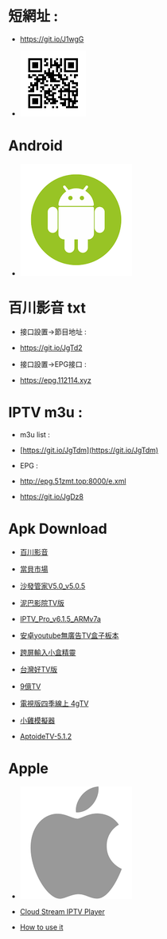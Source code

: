 # 短網址 :

- https://git.io/J1wgG

- ![MyQR](./MyQR.png)

# Android 
- ![Android](./Android.png)
# 百川影音 txt
- 接口設置->節目地址 :
- https://git.io/JgTd2

- 接口設置->EPG接口 :
- https://epg.112114.xyz

# IPTV m3u :
- m3u list :
- [https://git.io/JgTdm](https://git.io/JgTdm)

- EPG :
- http://epg.51zmt.top:8000/e.xml
- https://git.io/JgDz8

# Apk Download

- [百川影音](https://github.com/StanleyChen0924/Myself/blob/main/.github/ts/Apk/%E7%99%BE%E5%B7%9D%E5%BD%B1%E9%9F%B3%20%E6%94%AF%E6%8C%81tvbus.apk?raw=true)

- [當貝市場](https://github.com/StanleyChen0924/Myself/blob/main/.github/ts/Apk/Danbamark.apk?raw=true)

- [沙發管家V5.0_v5.0.5](https://github.com/StanleyChen0924/Myself/blob/main/.github/ts/Apk/%E6%B2%99%E7%99%BC%E7%AE%A1%E5%AE%B6V5.0_v5.0.5_webwww.apk?raw=true)

- [泥巴影院TV版](https://github.com/StanleyChen0924/Myself/blob/main/.github/ts/Apk/mudvodtv.apk?raw=true)

- [IPTV_Pro_v6.1.5_ARMv7a](https://github.com/StanleyChen0924/Myself/blob/main/.github/ts/Apk/IPTV_Pro_v6.1.5_ARMv7a.apk?raw=true)

- [安卓youtube無廣告TV盒子板本](https://github.com/yuliskov/SmartTubeNext/releases/download/12.24/STubeNext_ststable_v12.24_r.apk)

- [跨屏輸入小盒精靈](https://github.com/StanleyChen0924/Myself/blob/main/.github/ts/Apk/%E8%B7%A8%E5%B1%8F%E8%BC%B8%E5%85%A5%E5%B0%8F%E7%9B%92%E7%B2%BE%E9%9D%88.apk?raw=true)

- [台灣好TV版](https://github.com/StanleyChen0924/Myself/blob/main/.github/ts/Apk/TaiwangoodBD8.2.apk?raw=true)

- [9億TV](https://github.com/StanleyChen0924/Myself/blob/main/.github/ts/Apk/9E_TV.apk?raw=true)

- [電視版四季線上 4gTV](https://github.com/StanleyChen0924/Myself/blob/main/.github/ts/Apk/%E9%9B%BB%E8%A6%96%E7%89%88%E5%9B%9B%E5%AD%A3%E7%B7%9A%E4%B8%8A%204gTV_v1.2.7.apk?raw=true)

- [小雞模擬器](https://github.com/StanleyChen0924/Myself/blob/main/.github/ts/Apk/xiaoji_1.7.25-A128.apk?raw=true)

- [AptoideTV-5.1.2](https://github.com/StanleyChen0924/Myself/blob/main/.github/ts/Apk/AptoideTV-5.1.2.apk?raw=true)

# Apple 

- ![Apple](./Apple.png)

- [Cloud Stream IPTV Player](https://apps.apple.com/us/app/cloud-stream-iptv-player/id1138002135)

- [How to use it](https://it-note.org/2017/08/25/cloudstream/)
